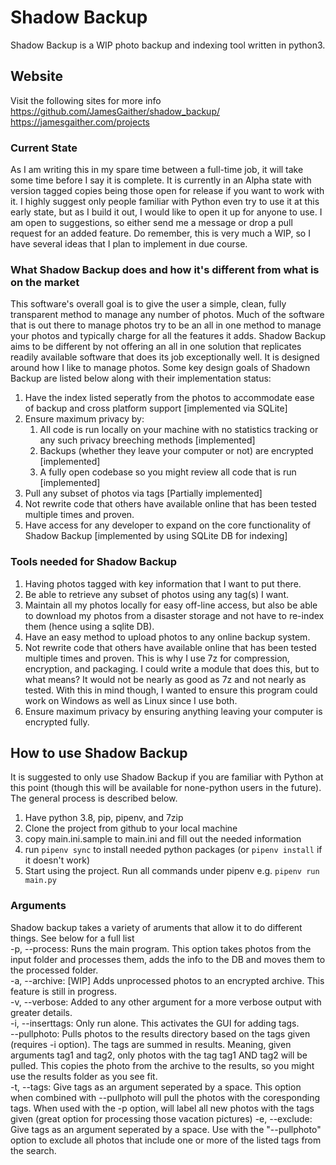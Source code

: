 # Shadow Backup

Shadow Backup is a WIP photo backup and indexing tool written in python3.

## Website

Visit the following sites for more info  
<https://github.com/JamesGaither/shadow_backup/>  
<https://jamesgaither.com/projects>

### Current State

As I am writing this in my spare time between a full-time job, it will take some time before I say it is complete. It is currently in an Alpha state with version tagged copies being those open for release if you want to work with it. I highly suggest only people familiar with Python even try to use it at this early state, but as I build it out, I would like to open it up for anyone to use.
I am open to suggestions, so either send me a message or drop a pull request for an added feature. Do remember, this is very much a WIP, so I have several ideas that I plan to implement in due course.

### What Shadow Backup does and how it's different from what is on the market

This software's overall goal is to give the user a simple, clean, fully transparent method to manage any number of photos. Much of the software that is out there to manage photos try to be an all in one method to manage your photos and typically charge for all the features it adds. Shadow Backup aims to be different by not offering an all in one solution that replicates readily available software that does its job exceptionally well. It is designed around how I like to manage photos. Some key design goals of Shadown Backup are listed below along with their implementation status:

1. Have the index listed seperatly from the photos to accommodate ease of backup and cross platform support [implemented via SQLite]
2. Ensure maximum privacy by:
    1. All code is run locally on your machine with no statistics tracking or any such privacy breeching methods [implemented]
    2. Backups (whether they leave your computer or not) are encrypted [implemented]
    3. A fully open codebase so you might review all code that is run [implemented]
3. Pull any subset of photos via tags [Partially implemented]
4. Not rewrite code that others have available online that has been tested multiple times and proven.
5. Have access for any developer to expand on the core functionality of Shadow Backup [implemented by using SQLite DB for indexing]

### Tools needed for Shadow Backup

1. Having photos tagged with key information that I want to put there.
2. Be able to retrieve any subset of photos using any tag(s) I want.
3. Maintain all my photos locally for easy off-line access, but also be able to download my photos from a disaster storage and not have to re-index them (hence using a sqlite DB).
4. Have an easy method to upload photos to any online backup system.
5. Not rewrite code that others have available online that has been tested multiple times and proven.  This is why I use 7z for compression, encryption, and packaging. I could write a module that does this, but to what means? It would not be nearly as good as 7z and not nearly as tested. With this in mind though, I wanted to ensure this program could work on Windows as well as Linux since I use both.
6. Ensure maximum privacy by ensuring anything leaving your computer is encrypted fully.

## How to use Shadow Backup

It is suggested to only use Shadow Backup if you are familiar with Python at this point (though this will be available for none-python users in the future). The general process is described below.

1. Have python 3.8, pip, pipenv, and 7zip
2. Clone the project from github to your local machine
3. copy main.ini.sample to main.ini and fill out the needed information
4. run `pipenv sync` to install needed python packages (or `pipenv install` if it doesn't work)
5. Start using the project. Run all commands under pipenv e.g. `pipenv run main.py`

### Arguments

Shadow backup takes a variety of aruments that allow it to do different things. See below for a full list  
-p, --process: Runs the main program. This option takes photos from the input folder and processes them, adds the info to the DB and moves them to the processed folder.  
-a, --archive: [WIP] Adds unprocessed photos to an encrypted archive. This feature is still in progress.  
-v, --verbose: Added to any other argument for a more verbose output with greater details.  
-i, --inserttags: Only run alone. This activates the GUI for adding tags.  
--pullphoto: Pulls photos to the results directory based on the tags given (requires -i option). The tags are summed in results. Meaning, given arguments tag1 and tag2, only photos with the tag tag1 AND tag2 will be pulled. This copies the photo from the archive to the results, so you might use the results folder as you see fit.  
-t, --tags: Give tags as an argument seperated by a space. This option when combined with --pullphoto will pull the photos with the coresponding tags. When used with the -p option, will label all new photos with the tags given (great option for processing those vacation pictures)
-e, --exclude: Give tags as an argument seperated by a space. Use with the "--pullphoto" option to exclude all photos that include one or more of the listed tags from the search.
